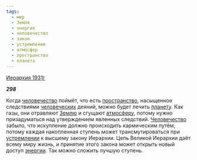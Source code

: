 ```yaml
---
tags:
  - мир
  - Земля
  - энергия
  - человечество
  - закон
  - устремление
  - атмосфер
  - пространство
  - планета
---
```

[Иерархия 1931г](https://127.0.0.1:4002/agni/1931)

___298___

Когда [человечество](../../../tags/#человечество) поймёт, что есть [пространство](../../../tags/#пространство), насыщенное следствиями [человеческих](../../../tags/#человечество) деяний, можно будет лечить [планету](../../../tags/#планета). Как газы, они отравляют [Землю](../../../tags/#Земля) и сгущают [атмосферу](../../../tags/#атмосфер), потому нужно призадуматься над утверждением явленных следствий. [Человечество](../../../tags/#человечество) забыло, что искупление должно происходить кармическим путём, потому каждая накопленная ступень может трансмутироваться при [устремлении](../../../tags/#устремление) к высшему закону Иерархии. Цепь Великой Иерархии даёт всему миру жизнь, и принятие этого закона может открыть новый доступ [энергии](../../../tags/#энергия). Так можно сложить лучшую ступень.   

